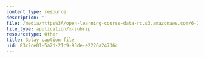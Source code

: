 ```yaml
---
content_type: resource
description: ''
file: /media/https%3A/open-learning-course-data-rc.s3.amazonaws.com/6-262-discrete-stochastic-processes-spring-2011/83c2ce015a2d21c993dee2226a24736c_mq3nFovdG3o.srt
file_type: application/x-subrip
resourcetype: Other
title: 3play caption file
uid: 83c2ce01-5a2d-21c9-93de-e2226a24736c
---
```

